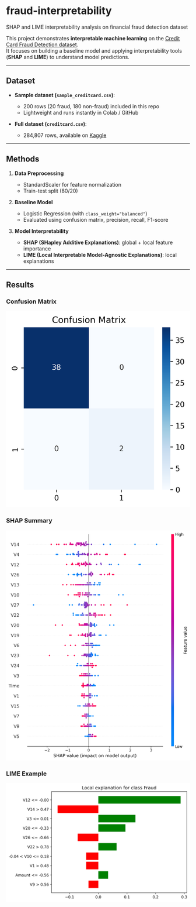 # fraud-interpretability
SHAP and LIME interpretability analysis on financial fraud detection dataset

This project demonstrates **interpretable machine learning** on the [Credit Card Fraud Detection dataset](https://www.kaggle.com/mlg-ulb/creditcardfraud).  
It focuses on building a baseline model and applying interpretability tools (**SHAP** and **LIME**) to understand model predictions.

---

## Dataset
- **Sample dataset (`sample_creditcard.csv`)**:  
  - 200 rows (20 fraud, 180 non-fraud) included in this repo  
  - Lightweight and runs instantly in Colab / GitHub  

- **Full dataset (`creditcard.csv`)**:  
  - 284,807 rows, available on [Kaggle](https://www.kaggle.com/datasets/mlg-ulb/creditcardfraud)  

---

## Methods
1. **Data Preprocessing**  
   - StandardScaler for feature normalization  
   - Train-test split (80/20)  

2. **Baseline Model**  
   - Logistic Regression (with `class_weight="balanced"`)  
   - Evaluated using confusion matrix, precision, recall, F1-score  

3. **Model Interpretability**  
   - **SHAP (SHapley Additive Explanations)**: global + local feature importance  
   - **LIME (Local Interpretable Model-Agnostic Explanations)**: local explanations  

---

## Results

### Confusion Matrix
![](results/confusion_matrix.png)

### SHAP Summary
![](results/shap_summary.png)

### LIME Example
![](results/lime_example.png)  

